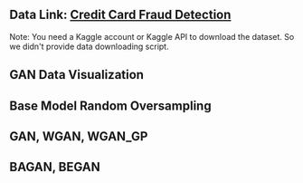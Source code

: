 ## Data Link: <a href="https://www.kaggle.com/mlg-ulb/creditcardfraud">Credit Card Fraud Detection</a>  
Note: You need a Kaggle account or Kaggle API to download the dataset. So we didn't provide data downloading script.

## GAN Data Visualization  

## Base Model Random Oversampling  

## GAN, WGAN, WGAN_GP  

## BAGAN, BEGAN  
